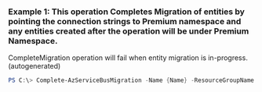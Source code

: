 ### Example 1: This operation Completes Migration of entities by pointing the connection strings to Premium namespace and any entities created after the operation will be under Premium Namespace.
CompleteMigration operation will fail when entity migration is in-progress. (autogenerated)
```powershell
PS C:\> Complete-AzServiceBusMigration -Name {Name} -ResourceGroupName MyResourceGroup
```

